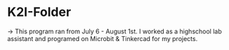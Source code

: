 # K2I-Folder
-> This program ran from July 6 - August 1st. I worked as a highschool lab assistant and programed on Microbit &amp; Tinkercad for my projects.
